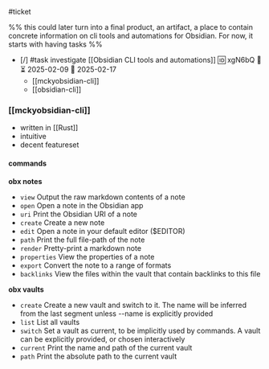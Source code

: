 #ticket 

%% this could later turn into a final product, an artifact, a place to contain concrete information on cli tools and automations for Obsidian. For now, it starts with having tasks %%

- [/] #task investigate [[Obsidian CLI tools and automations]] 🆔 xgN6bQ 🔼 ⏳ 2025-02-09 📅 2025-02-17
	- [[mckyobsidian-cli]]
	- [[obsidian-cli]]

### [[mckyobsidian-cli]]

- written in [[Rust]]
- intuitive
- decent featureset
#### commands

**obx notes**

- `view`        Output the raw markdown contents of a note
- `open`        Open a note in the Obsidian app
- `uri`         Print the Obsidian URI of a note
- `create`      Create a new note
- `edit`        Open a note in your default editor ($EDITOR)
- `path`        Print the full file-path of the note
- `render`      Pretty-print a markdown note
- `properties`  View the properties of a note
- `export`      Convert the note to a range of formats
- `backlinks`   View the files within the vault that contain backlinks to this file

**obx vaults**

- `create`   Create a new vault and switch to it. The name will be inferred from the last segment unless --name is explicitly provided
- `list`     List all vaults
- `switch`   Set a vault as current, to be implicitly used by commands. A vault can be explicitly provided, or chosen interactively
- `current`  Print the name and path of the current vault
- `path`     Print the absolute path to the current vault
